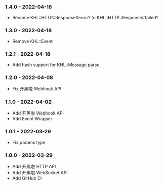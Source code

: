 ### 1.4.0 - 2022-04-18

* Rename KHL::HTTP::Response#error? to KHL::HTTP::Response#failed?

### 1.3.0 - 2022-04-18

* Remove KHL::Event

### 1.2.1 - 2022-04-18

* Add hash support for KHL::Message.parse

### 1.2.0 - 2022-04-08

* Fix 开黑啦 Webhook API

### 1.1.0 - 2022-04-02

* Add 开黑啦 Webhook API
* Add Event Wrapper

### 1.0.1 - 2022-03-29

* Fix params type

### 1.0.0 - 2022-03-29

* Add 开黑啦 HTTP API
* Add 开黑啦 WebSocket API
* Add GitHub CI
